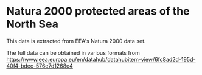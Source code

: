 <!--
# SPDX-FileCopyrightText: 2023 Helmholtz-Zentrum hereon GmbH
# SPDX-License-Identifier: CC0-1.0
# SPDX-FileContributor: Carsten Lemmen <carsten.lemmen@hereon.de
# SPDX-FileContributor: Marie Ryan <marie.ryan@hereon.de>
-->

# Natura 2000 protected areas of the North Sea

This data is extracted from EEA's Natura 2000 data set.

The full data can be obtained in various formats from
https://www.eea.europa.eu/en/datahub/datahubitem-view/6fc8ad2d-195d-40f4-bdec-576e7d1268e4
